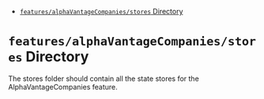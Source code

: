 <!-- START doctoc generated TOC please keep comment here to allow auto update -->
<!-- DON'T EDIT THIS SECTION, INSTEAD RE-RUN doctoc TO UPDATE -->

- [`features/alphaVantageCompanies/stores` Directory](#featuresalphavantagecompaniesstores-directory)

<!-- END doctoc generated TOC please keep comment here to allow auto update -->

# `features/alphaVantageCompanies/stores` Directory

The stores folder should contain all the state stores for the AlphaVantageCompanies feature.
